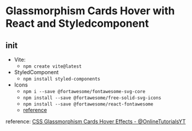 # Glassmorphism Cards Hover with React and Styledcomponent

## init

* Vite:
  - `npm create vite@latest`
* StyledComponent 
  - `npm install styled-components`
* Icons 
  - `npm i --save @fortawesome/fontawesome-svg-core`
  - `npm install --save @fortawesome/free-solid-svg-icons`
  - `npm install --save @fortawesome/react-fontawesome`
  - [reference](https://fontawesome.com/v5/docs/web/use-with/react)


reference: [CSS Glassmorphism Cards Hover Effects - @OnlineTutorialsYT](https://www.youtube.com/watch?v=tLWaDbpw-LI)